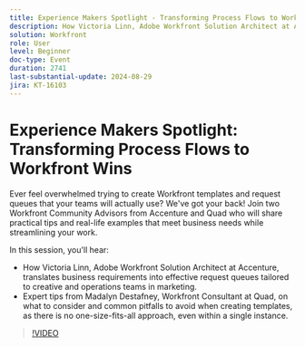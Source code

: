 ```yaml
---
title: Experience Makers Spotlight - Transforming Process Flows to Workfront Wins
description: How Victoria Linn, Adobe Workfront Solution Architect at Accenture, translates business requirements into effective request queues tailored to creative and operations teams in marketing.  Expert tips from Madalyn Destafney, Workfront Consultant at Quad, on what to consider and common pitfalls to avoid when creating templates, as there is no one-size-fits-all approach, even within a single instance.
solution: Workfront
role: User
level: Beginner
doc-type: Event
duration: 2741
last-substantial-update: 2024-08-29
jira: KT-16103
---
```


# Experience Makers Spotlight: Transforming Process Flows to Workfront Wins

Ever feel overwhelmed trying to create Workfront templates and request queues that your teams will actually use? We've got your back! Join two Workfront Community Advisors from Accenture and Quad who will share practical tips and real-life examples that meet business needs while streamlining your work. 

In this session, you'll hear: 

* How Victoria Linn, Adobe Workfront Solution Architect at Accenture, translates business requirements into effective request queues tailored to creative and operations teams in marketing. 
* Expert tips from Madalyn Destafney, Workfront Consultant at Quad, on what to consider and common pitfalls to avoid when creating templates, as there is no one-size-fits-all approach, even within a single instance.

>[!VIDEO](https://video.tv.adobe.com/v/3433218/?learn=on)
